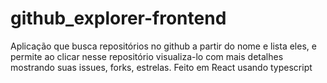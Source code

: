 # github_explorer-frontend
Aplicação que busca repositórios no github a partir do nome e lista eles, e permite ao clicar nesse repositório visualiza-lo com mais detalhes mostrando suas issues, forks, estrelas. Feito em React usando typescript
